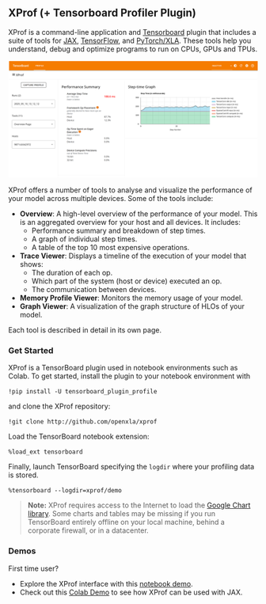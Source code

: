 ## XProf (+ Tensorboard Profiler Plugin)

XProf is a command-line application and
[Tensorboard](https://www.tensorflow.org/tensorboard) plugin that includes a
suite of tools for [JAX](https://jax.readthedocs.io/),
[TensorFlow](https://www.tensorflow.org/), and
[PyTorch/XLA](https://github.com/pytorch/xla). These tools help you understand,
debug and optimize programs to run on CPUs, GPUs and TPUs.

![Xprof overview page](images/xprof_overview.png)

XProf offers a number of tools to analyse and visualize the
performance of your model across multiple devices. Some of the tools include:

*   **Overview**: A high-level overview of the performance of your model. This
    is an aggregated overview for your host and all devices. It includes:
    *   Performance summary and breakdown of step times.
    *   A graph of individual step times.
    *   A table of the top 10 most expensive operations.
*   **Trace Viewer**: Displays a timeline of the execution of your model that
    shows:
    *   The duration of each op.
    *   Which part of the system (host or device) executed an op.
    *   The communication between devices.
*   **Memory Profile Viewer**: Monitors the memory usage of your model.
*   **Graph Viewer**: A visualization of the graph structure of HLOs of your
    model.

Each tool is described in detail in its own page.

### Get Started

XProf is a TensorBoard plugin used in notebook environments such as Colab. To
get started, install the plugin to your notebook environment with

```shell
!pip install -U tensorboard_plugin_profile
```

and clone the XProf repository:

```shell
!git clone http://github.com/openxla/xprof
```

Load the TensorBoard notebook extension:

```shell
%load_ext tensorboard
```

Finally, launch TensorBoard specifying the `logdir` where your profiling data is
stored.

```shell
%tensorboard --logdir=xprof/demo
```

> **Note:** XProf requires access to the Internet to load the
> [Google Chart library](https://developers.google.com/chart/interactive/docs/basic_load_libs#basic-library-loading).
> Some charts and tables may be missing if you run TensorBoard entirely offline on
> your local machine, behind a corporate firewall, or in a datacenter.

### Demos

First time user?

- Explore the XProf interface with this [notebook demo](xprof_demo.ipynb).
- Check out this
  [Colab Demo](https://docs.jaxstack.ai/en/latest/JAX_for_LLM_pretraining.html)
  to see how XProf can be used with JAX.
